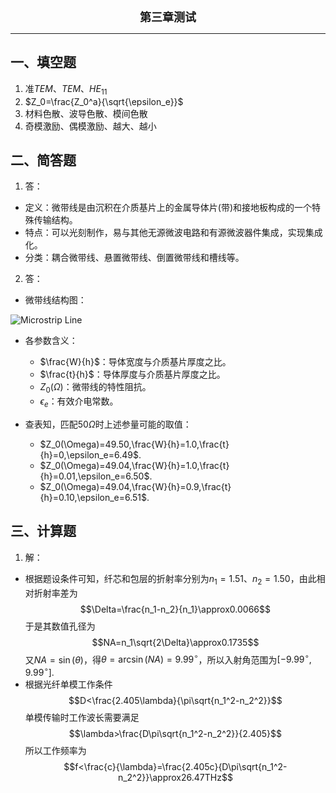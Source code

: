 <center><font size=4><b>第三章测试</b></font></center>

- - - 

## 一、填空题

1. 准$TEM$、$TEM$、$HE_{11}$
2. $Z_0=\frac{Z_0^a}{\sqrt{\epsilon_e}}$
3. 材料色散、波导色散、模间色散
4. 奇模激励、偶模激励、越大、越小

## 二、简答题

1. 答：
  + 定义：微带线是由沉积在介质基片上的金属导体片(带)和接地板构成的一个特殊传输结构。
  + 特点：可以光刻制作，易与其他无源微波电路和有源微波器件集成，实现集成化。
  + 分类：耦合微带线、悬置微带线、倒置微带线和槽线等。
  
2. 答：
  + 微带线结构图：
  
  ![Microstrip Line](http://www.mwrf.net/uploadfile/2015/0121/20150121054922745.gif "Microstrip Line")
  
  + 各参数含义：
    - $\frac{W}{h}$：导体宽度与介质基片厚度之比。
	- $\frac{t}{h}$：导体厚度与介质基片厚度之比。
	- $Z_0(\Omega)$：微带线的特性阻抗。
	- $\epsilon_e$：有效介电常数。
  
  + 查表知，匹配$50\Omega$时上述参量可能的取值：
	- $Z_0(\Omega)=49.50,\frac{W}{h}=1.0,\frac{t}{h}=0,\epsilon_e=6.49$.
	- $Z_0(\Omega)=49.04,\frac{W}{h}=1.0,\frac{t}{h}=0.01,\epsilon_e=6.50$.
	- $Z_0(\Omega)=49.04,\frac{W}{h}=0.9,\frac{t}{h}=0.10,\epsilon_e=6.51$.

## 三、计算题

1. 解：
  - 根据题设条件可知，纤芯和包层的折射率分别为$n_1=1.51、n_2=1.50$，由此相对折射率差为$$\Delta=\frac{n_1-n_2}{n_1}\approx0.0066$$
  于是其数值孔径为$$NA=n_1\sqrt{2\Delta}\approx0.1735$$
  又$NA=\sin(\theta)$，得$\theta=\arcsin(NA)=9.99^{\circ}$，所以入射角范围为$[-9.99^{\circ},9.99^{\circ}]$.
  - 根据光纤单模工作条件$$D<\frac{2.405\lambda}{\pi\sqrt{n_1^2-n_2^2}}$$单模传输时工作波长需要满足$$\lambda>\frac{D\pi\sqrt{n_1^2-n_2^2}}{2.405}$$所以工作频率为$$f<\frac{c}{\lambda}=\frac{2.405c}{D\pi\sqrt{n_1^2-n_2^2}}\approx26.47THz$$